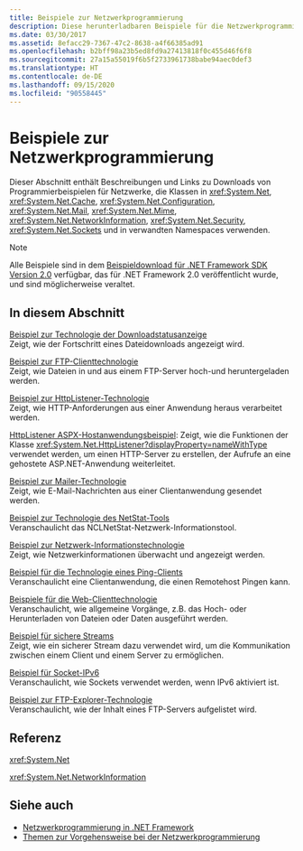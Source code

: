 ```yaml
---
title: Beispiele zur Netzwerkprogrammierung
description: Diese herunterladbaren Beispiele für die Netzwerkprogrammierung können Sie für System.Net-Klassen und erweiterte Klassen (.NET Framework) verwenden.
ms.date: 03/30/2017
ms.assetid: 8efacc29-7367-47c2-8638-a4f66385ad91
ms.openlocfilehash: b2bff98a23b5ed8fd9a27413818f0c455d46f6f8
ms.sourcegitcommit: 27a15a55019f6b5f2733961738babe94aec0def3
ms.translationtype: HT
ms.contentlocale: de-DE
ms.lasthandoff: 09/15/2020
ms.locfileid: "90558445"
---
```

# <a name="network-programming-samples"></a>Beispiele zur Netzwerkprogrammierung
Dieser Abschnitt enthält Beschreibungen und Links zu Downloads von Programmierbeispielen für Netzwerke, die Klassen in <xref:System.Net>, <xref:System.Net.Cache>, <xref:System.Net.Configuration>, <xref:System.Net.Mail>, <xref:System.Net.Mime>, <xref:System.Net.NetworkInformation>, <xref:System.Net.Security>, <xref:System.Net.Sockets> und in verwandten Namespaces verwenden.
  
> [!NOTE]
> Alle Beispiele sind in dem [Beispieldownload für .NET Framework SDK Version 2.0](https://www.microsoft.com/download/confirmation.aspx?id=22181) verfügbar, das für .NET Framework 2.0 veröffentlicht wurde, und sind möglicherweise veraltet.

## <a name="in-this-section"></a>In diesem Abschnitt  
 [Beispiel zur Technologie der Downloadstatusanzeige](/previous-versions/dotnet/netframework-3.0/t8w6294a(v=vs.85))  
 Zeigt, wie der Fortschritt eines Dateidownloads angezeigt wird.  
  
 [Beispiel zur FTP-Clienttechnologie](/previous-versions/dotnet/netframework-3.0/b7810t5c(v=vs.85))  
 Zeigt, wie Dateien in und aus einem FTP-Server hoch-und heruntergeladen werden.  
  
 [Beispiel zur HttpListener-Technologie](/previous-versions/dotnet/netframework-3.0/y7cbb2y2(v=vs.85))  
 Zeigt, wie HTTP-Anforderungen aus einer Anwendung heraus verarbeitet werden.  

 [HttpListener ASPX-Hostanwendungsbeispiel](/previous-versions/visualstudio/visual-studio-2008/dd767375(v=vs.90)): Zeigt, wie die Funktionen der Klasse <xref:System.Net.HttpListener?displayProperty=nameWithType> verwendet werden, um einen HTTP-Server zu erstellen, der Aufrufe an eine gehostete ASP.NET-Anwendung weiterleitet.
  
 [Beispiel zur Mailer-Technologie](/previous-versions/dotnet/netframework-3.0/whw7xbk2(v=vs.85))  
 Zeigt, wie E-Mail-Nachrichten aus einer Clientanwendung gesendet werden.  
  
 [Beispiel zur Technologie des NetStat-Tools](/previous-versions/dotnet/netframework-3.0/ks32hs88(v=vs.85))  
 Veranschaulicht das NCLNetStat-Netzwerk-Informationstool.  
  
 [Beispiel zur Netzwerk-Informationstechnologie](/previous-versions/dotnet/netframework-3.0/2xatedhd(v=vs.85))  
 Zeigt, wie Netzwerkinformationen überwacht und angezeigt werden.  
  
 [Beispiel für die Technologie eines Ping-Clients](/previous-versions/dotnet/netframework-3.0/5253acs7(v=vs.85))  
 Veranschaulicht eine Clientanwendung, die einen Remotehost Pingen kann.  
  
 [Beispiele für die Web-Clienttechnologie](/previous-versions/dotnet/netframework-3.0/fxk992zc(v=vs.85))  
 Veranschaulicht, wie allgemeine Vorgänge, z.B. das Hoch- oder Herunterladen von Dateien oder Daten ausgeführt werden.  
  
 [Beispiel für sichere Streams](/previous-versions/dotnet/netframework-3.0/ms180980(v=vs.85))  
 Zeigt, wie ein sicherer Stream dazu verwendet wird, um die Kommunikation zwischen einem Client und einem Server zu ermöglichen.  
  
 [Beispiel für Socket-IPv6](/previous-versions/dotnet/netframework-3.0/ms180981(v=vs.85))  
 Veranschaulicht, wie Sockets verwendet werden, wenn IPv6 aktiviert ist.  
  
 [Beispiel zur FTP-Explorer-Technologie](/previous-versions/dotnet/netframework-3.0/ms233623(v=vs.85))  
 Veranschaulicht, wie der Inhalt eines FTP-Servers aufgelistet wird.  

## <a name="reference"></a>Referenz  
 <xref:System.Net>  
  
 <xref:System.Net.NetworkInformation>  
  
## <a name="see-also"></a>Siehe auch

- [Netzwerkprogrammierung in .NET Framework](index.md)
- [Themen zur Vorgehensweise bei der Netzwerkprogrammierung](network-programming-how-to-topics.md)
